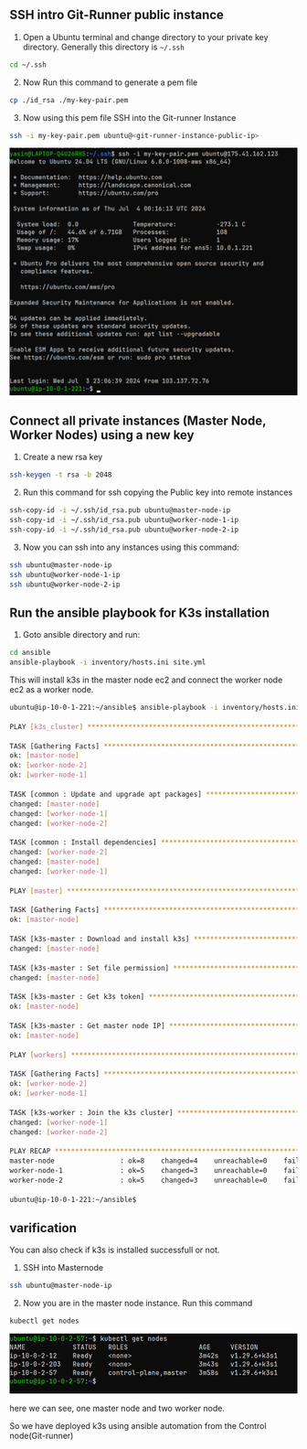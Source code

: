 ## SSH intro Git-Runner public instance

1. Open a Ubuntu terminal and change directory to your private key directory. Generally this directory is `~/.ssh`

```sh
cd ~/.ssh
```
2. Now Run this command to generate a pem file

```sh
cp ./id_rsa ./my-key-pair.pem
```
3. Now using this pem file SSH into the Git-runner Instance

```sh
ssh -i my-key-pair.pem ubuntu@<git-runner-instance-public-ip>
```

![alt text](image.png)

## Connect all private instances (Master Node, Worker Nodes) using a new key

1. Create a new rsa key

```sh
ssh-keygen -t rsa -b 2048
```

2. Run this command for ssh copying the Public key into remote instances

```sh
ssh-copy-id -i ~/.ssh/id_rsa.pub ubuntu@master-node-ip
ssh-copy-id -i ~/.ssh/id_rsa.pub ubuntu@worker-node-1-ip
ssh-copy-id -i ~/.ssh/id_rsa.pub ubuntu@worker-node-2-ip
```
3. Now you can ssh into any instances using this command:

```sh
ssh ubuntu@master-node-ip
ssh ubuntu@worker-node-1-ip
ssh ubuntu@worker-node-2-ip
```

## Run the ansible playbook for K3s installation

1. Goto ansible directory and run:

```sh
cd ansible
ansible-playbook -i inventory/hosts.ini site.yml
```
This will install k3s in the master node ec2 and connect the worker node ec2 as a worker node.

```sh
ubuntu@ip-10-0-1-221:~/ansible$ ansible-playbook -i inventory/hosts.ini site.yml

PLAY [k3s_cluster] *******************************************************************************************************************************

TASK [Gathering Facts] ***************************************************************************************************************************
ok: [master-node]
ok: [worker-node-2]
ok: [worker-node-1]

TASK [common : Update and upgrade apt packages] **************************************************************************************************
changed: [master-node]
changed: [worker-node-1]
changed: [worker-node-2]

TASK [common : Install dependencies] *************************************************************************************************************
changed: [worker-node-2]
changed: [master-node]
changed: [worker-node-1]

PLAY [master] ************************************************************************************************************************************

TASK [Gathering Facts] ***************************************************************************************************************************
ok: [master-node]

TASK [k3s-master : Download and install k3s] *****************************************************************************************************
changed: [master-node]

TASK [k3s-master : Set file permission] **********************************************************************************************************
changed: [master-node]

TASK [k3s-master : Get k3s token] ****************************************************************************************************************
ok: [master-node]

TASK [k3s-master : Get master node IP] ***********************************************************************************************************
ok: [master-node]

PLAY [workers] ***********************************************************************************************************************************

TASK [Gathering Facts] ***************************************************************************************************************************
ok: [worker-node-2]
ok: [worker-node-1]

TASK [k3s-worker : Join the k3s cluster] *********************************************************************************************************
changed: [worker-node-1]
changed: [worker-node-2]

PLAY RECAP ***************************************************************************************************************************************
master-node                : ok=8    changed=4    unreachable=0    failed=0    skipped=0    rescued=0    ignored=0
worker-node-1              : ok=5    changed=3    unreachable=0    failed=0    skipped=0    rescued=0    ignored=0
worker-node-2              : ok=5    changed=3    unreachable=0    failed=0    skipped=0    rescued=0    ignored=0

ubuntu@ip-10-0-1-221:~/ansible$
```
## varification
You can also check if k3s is installed successfull or not.
1. SSH into Masternode
```sh
ssh ubuntu@master-node-ip
```
2. Now you are in the master node instance. Run this command
```sh
kubectl get nodes
```
![alt text](<Screenshot 2024-07-04 054420.png>)

here we can see, one master node and two worker node.

So we have deployed k3s using ansible automation from the Control node(Git-runner)